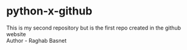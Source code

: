 # python-x-github
This is my second repository but is the first repo created in the github website
<br>
Author -  Raghab Basnet

